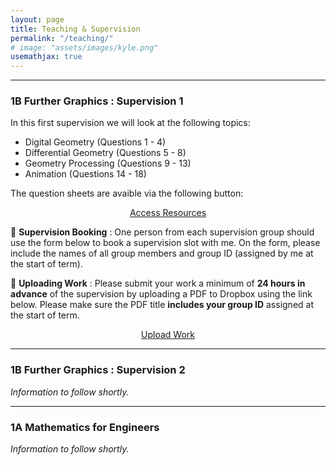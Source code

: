 ```yaml
---
layout: page
title: Teaching & Supervision
permalink: "/teaching/"
# image: "assets/images/kyle.png"
usemathjax: true
---
```




<hr> 

<h3>1B Further Graphics : Supervision 1</h3>

In this first supervision we will look at the following topics:

<ul>
  <li>Digital Geometry (Questions 1 - 4)</li>
  <li>Differential Geometry (Questions 5 - 8)</li>
  <li>Geometry Processing (Questions 9 - 13)</li>
  <li>Animation (Questions 14 - 18)</li>
</ul>

The question sheets are avaible via the following button: 
<center>
<a href="https://drive.google.com/drive/folders/1aCfRTl6Y56XNdWe06KKKF6Xrs-jzIwn_?usp=share_link" class="btn btn-dark text-white px-4 ">Access Resources</a>
</center> 


📅 <b>Supervision Booking</b> : One person from each supervision group should use the form below to book a supervision slot with me. On the form, please include the names of all group members and group ID (assigned by me at the start of term).



<!-- Google Calendar Appointment Scheduling begin -->
<center>
<link href="https://calendar.google.com/calendar/scheduling-button-script.css" rel="stylesheet">
<script src="https://calendar.google.com/calendar/scheduling-button-script.js" async></script>
<script>
(function() {
  var target = document.currentScript;
  window.addEventListener('load', function() {
    calendar.schedulingButton.load({
      url: 'https://calendar.google.com/calendar/appointments/schedules/AcZssZ0KU-_yQ2lGyNu7GVheJEgmetyDor3va3rsgsBvrglHA8zlQrBy7V6g2snJwEtRW7UpBkriSB8f?gv=true',
      color: '#E4C441',
      label: 'Book a supervision',
      target,
    });
  });
})();
</script>
</center> 


📝 <b>Uploading Work</b> : Please submit your work a minimum of <b>24 hours in advance</b> of the supervision by uploading a PDF to Dropbox using the link below. Please make sure the PDF title <b>includes your group ID</b> assigned at the start of term.

<center>
<a href="https://www.dropbox.com/request/bcCKHv4cHGXoQ3GDdN1I" class="btn btn-dark text-white px-4 ">Upload Work</a>
</center> 

<hr> 

<h3>1B Further Graphics : Supervision 2</h3>
<i> Information to follow shortly. </i>
<hr>
<h3>1A Mathematics for Engineers</h3>
<i> Information to follow shortly. </i>
<!-- end Google Calendar Appointment Scheduling -->



<!-- 
I am a first year PhD student, supervised by Dr Cengiz Öztireli. My research spans computer graphics, computer vision, and machine learning. I seek to enable the easy creation, manipulation, visualisation, and analysis of high-fidelity digital models of reality, with a specific emphasis on the modelling of natural structures. My PhD is funded by the EPSRC Centre for Doctoral Training in Agri-Food Robotics: <u><a href ="https://agriforwards-cdt.blogs.lincoln.ac.uk">AgriFoRwArdS</a></u>.

Before coming to Cambridge, I studied for an integrated masters degree in Mathematics and Physics (MMath&Phys) at the Univeristy of Manchester and a masters degree (MSc) in Robotics and Autonomous Systems at the University of Lincoln. 

<h5><u>Curriculum Vitae</u></h5>
I keep my most up-to-date CV on Google Drive - a copy can be found using the link below.
<p style="text-align:center;" ><a href="https://drive.google.com/file/d/1Lk5KxSEiO3dN4pkuNKXfIYpbGfAgSfJ0/view?usp=sharing" class="btn btn-dark text-white px-5 btn-lg">Curriculum Vitae</a></p> -->